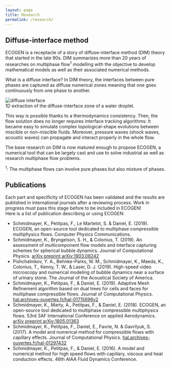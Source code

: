 ```yaml
---
layout: page
title: Research
permalink: /research/
---
```


<article>
	<h2> Diffuse-interface method </h2>
	<p> ECOGEN is a receptacle of a story of diffuse-interface method (DIM) theory that started in the late 90s.
	 DIM summarizes more than 20 years of researches on multiphase flow<sup>1</sup> modelling with the objective to develop mathematical models as well as their associated numerical methods. </p><p> What is a diffuse interface? In DIM theory, the interfaces between pure phases are captured as diffuse numerical zones meaning that one goes continuously from one phase to another. </p>
	 <img src="{{ "/assets/images/diffInterface.png" | prepend: site.baseurl }}" alt="diffuse interface" />
	 <figcaption>1D extraction of the diffuse-interface zone of a water droplet.</figcaption>
	 <p> This way is possible thanks to a thermodynamics consistency. Then, the flow solution does no longer requires interface tracking algorithms: It became easy to simulate complex topological-shape evolutions between miscible or non-miscible fluids. Moreover, pressure waves (shock waves, acoustic waves) can propagate and interact properly in the whole flow. </p><p>
	 The base research on DIM is now matured enough to propose ECOGEN, a numerical tool that can be largely cast and use to solve industrial as well as research multiphase flow problems. 
	</p>
	<p class= "notes"><sup>1</sup>: The multiphase flows can involve pure phases but also mixture of phases. </p>
</article>

<article>
	<h2> Publications </h2>
		<p> Each part and specificity of ECOGEN has been validated and the results are published in international journals after a reviewing process. Work in progress must pass this stage before to be included in ECOGEN!<br>
	Here is a list of publication describing or using ECOGEN: </p>
	<ul>
		<li> Schmidmayer, K., Petitpas, F., Le Martelot, S. & Daniel, E. (2019). ECOGEN, an open-source tool dedicated to multiphase compressible multiphysics flows. Computer Physics Communications. </li>
		<li> Schmidmayer, K., Bryngelson, S. H., & Colonius, T. (2019). An assessment of multicomponent flow models and interface capturing schemes for spherical bubble dynamics. Journal of Computational Physics. <a href="https://arxiv.org/pdf/1903.08242.pdf" target="_blank" >arXiv preprint arXiv:1903.08242 </a> </li>
		<li> Pishchalnikov, Y. A., Behnke-Parks, W. M., Schmidmayer, K., Maeda, K., Colonius, T., Kenny, T. W., & Laser, D. J. (2019). High-speed video microscopy and numerical modeling of bubble dynamics near a surface of urinary stone. The Journal of the Acoustical Society of America. </li>
		<li> Schmidmayer, K., Petitpas, F., & Daniel, E. (2019). Adaptive Mesh Refinement algorithm based on dual trees for cells and faces for multiphase compressible flows. Journal of Computational Physics. <a href="https://hal.archives-ouvertes.fr/hal-01715696v2" target="_blank">hal.archives-ouvertes.fr/hal-01715696v2 </a></li>
		<li> Schmidmayer, K., Marty, A., Petitpas, F., & Daniel, E. (2018). ECOGEN, an open-source tool dedicated to multiphase compressible multiphysics flows. 53rd 3AF International Conference on applied Aerodynamics. <a href="https://arxiv.org/ftp/arxiv/papers/1805/1805.01363.pdf"  target="_blank" >arXiv preprint arXiv:1805.01363 </a> </li>
		<li> Schmidmayer, K., Petitpas, F., Daniel, E., Favrie, N. & Gavrilyuk, S. (2017). A model and numerical method for compressible flows with capillary effects. Journal of Computational Physics. <a href="https://hal.archives-ouvertes.fr/hal-01297432" target="_blank" >hal.archives-ouvertes.fr/hal-01297432 </a> </li>
		<li> Schmidmayer, K., Petitpas, F., & Daniel, E. (2016). A model and numerical method for high speed flows with capillary, viscous and heat conduction effects. 46th AIAA Fluid Dynamics Conference. </li>
	</ul>
</article>

<!-- <article>
	<h2> Thesis </h2>
	<p> </p>
</article> -->
